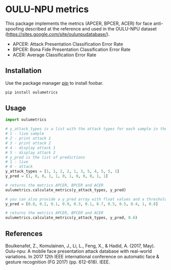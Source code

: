 # OULU-NPU metrics

This package implements the metrics (APCER, BPCER, ACER) for face anti-spoofing described at the reference and used in the OULU-NPU dataset (https://sites.google.com/site/oulunpudatabase/).

- APCER: Attack Presentation Classification Error Rate
- BPCER: Bona Fide Presentation Classification Error Rate
- ACER: Average Classification Error Rate

## Installation

Use the package manager [pip](https://pip.pypa.io/en/stable/) to install foobar.

```bash
pip install oulumetrics
```

## Usage

```python
import oulumetrics

# y_attack_types is a list with the attack types for each sample in the dataset
# 1 - live sample
# 2 - print attack 1
# 3 - print attack 2
# 4 - display attack 1
# 5 - display attack 2
# y_pred is the list of predictions
# 1 - live
# 0 - attack
y_attack_types = [1, 1, 2, 2, 1, 3, 5, 4, 5, 5, 1]
y_pred = [1, 0, 0, 1, 1, 0, 1, 0, 0, 0, 1, 1]

# returns the metrics APCER, BPCER and ACER
oulumetrics.calculate_metrics(y_attack_types, y_pred)

# you can also provide a y_pred array with float values and a threshold for binarization (0.5 by default if not provided)
y_pred = [0.8, 0.2, 0.1, 0.9, 0.3, 0.1, 0.7, 0.5, 0.5, 0.4, 1, 0.8]

# returns the metrics APCER, BPCER and ACER
oulumetrics.calculate_metrics(y_attack_types, y_pred, 0.6)
```

## References
Boulkenafet, Z., Komulainen, J., Li, L., Feng, X., & Hadid, A. (2017, May). Oulu-npu: A mobile face presentation attack database with real-world variations. In 2017 12th IEEE international conference on automatic face & gesture recognition (FG 2017) (pp. 612-618). IEEE.
